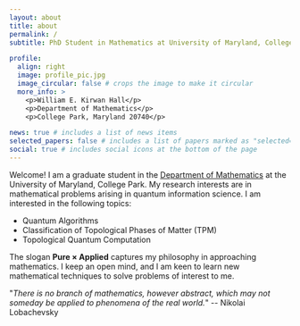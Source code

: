 ```yaml
---
layout: about
title: about
permalink: /
subtitle: PhD Student in Mathematics at University of Maryland, College Park. 

profile:
  align: right
  image: profile_pic.jpg
  image_circular: false # crops the image to make it circular
  more_info: >
    <p>William E. Kirwan Hall</p>
    <p>Department of Mathematics</p>
    <p>College Park, Maryland 20740</p>

news: true # includes a list of news items
selected_papers: false # includes a list of papers marked as "selected={true}"
social: true # includes social icons at the bottom of the page
---
```


Welcome! I am a graduate student in the [Department of Mathematics](https://www-math.umd.edu/people/graduate-students.html) at the University of Maryland, College Park.  My research interests are in mathematical problems arising in quantum information science. I am interested in the following topics:

* Quantum Algorithms
* Classification of Topological Phases of Matter (TPM)
* Topological Quantum Computation

The slogan **Pure × Applied** captures my philosophy in approaching mathematics. I keep an open mind, and I am keen to learn new mathematical techniques to solve problems of interest to me.

  "*There is no branch of mathematics, however abstract, which may not someday be applied to phenomena of the real world.*" -- Nikolai Lobachevsky